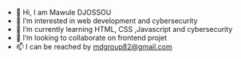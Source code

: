 - 👋 Hi, I am Mawule DJOSSOU
- 👀 I’m interested in web development and cybersecurity
- 🌱 I’m currently learning  HTML, CSS ,Javascript and cybersecurity
- 💞️ I’m looking to collaborate on frontend projet 
- 📫 I can be reached by mdgroup82@gmail.com

<!---
geraud82/geraud82 is a ✨ special ✨ repository because its `README.md` (this file) appears on your GitHub profile.
You can click the Preview link to take a look at your changes.
--->
